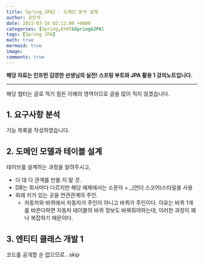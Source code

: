 ```yaml
---
title: Spring_JPA2 - 도메인 분석 설계
author: 강민석
date: 2021-03-16 02:12:00 +0800
categories: [Spring,KYHT&Spring&JPA]
tags: [Spring JPA]
math: true
mermaid: true
image: 
comments: true
---
```


**해당 자료는 인프런 김영한 선생님의 실전! 스프링 부트와 JPA 활용 1 강의노트입니다.**

-----  

해당 챕터는 글로 적기 힘든 이해의 영역이므로 글을 많이 적지 않겠습니다.


## **1. 요구사항 분석** ##

기능 목록을 작성하였습니다.

## **2. 도메인 모델과 테이블 설계** ##

테이브를 설계하는 과정을 알려주시고, 
- 다 대 다 관계를 만들 지 말 것.
- DB는 회사마다 다르지만 해당 예제에서는 소문자 + _(언더 스코어)스타일을 사용
- 외래 키가 있는 곳을 연관관계의 주인. 
    + 자동차와 바퀴에서 자동차가 주인이 아니고 바퀴가 주인이다. 이유는 바퀴 1개를 바꾼다하면 자동차 테이블의 바퀴 정보도 바꿔줘야하는데, 이러한 과정이 꽤나 복잡하기 때문이다.


## **3. 엔티티 클래스 개발 1** ##

코드를 공개할 순 없으므로..
skip


